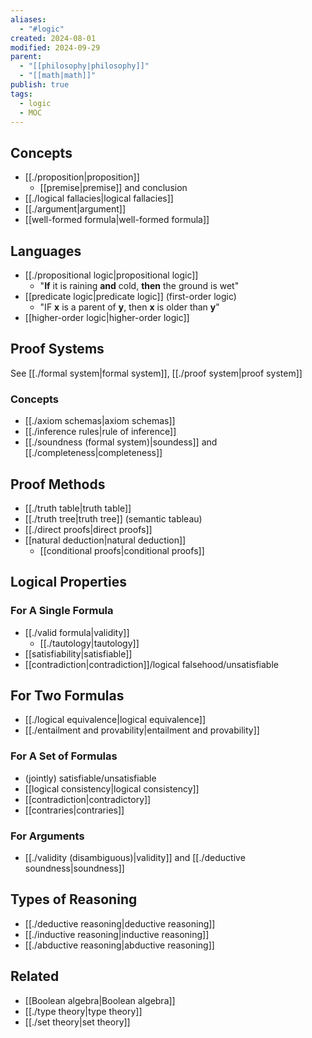 ```yaml
---
aliases:
  - "#logic"
created: 2024-08-01
modified: 2024-09-29
parent:
  - "[[philosophy|philosophy]]"
  - "[[math|math]]"
publish: true
tags:
  - logic
  - MOC
---
```

## Concepts
- [[./proposition|proposition]]
  - [[premise|premise]] and conclusion
- [[./logical fallacies|logical fallacies]]
- [[./argument|argument]]
- [[well-formed formula|well-formed formula]]

## Languages
- [[./propositional logic|propositional logic]]
  - "**If** it is raining **and** cold, **then** the ground is wet"
- [[predicate logic|predicate logic]] (first-order logic)
  - "IF **x** is a parent of **y**, then **x** is older than **y**"
- [[higher-order logic|higher-order logic]]

## Proof Systems
See [[./formal system|formal system]], [[./proof system|proof system]]

### Concepts
- [[./axiom schemas|axiom schemas]]
- [[./inference rules|rule of inference]]
- [[./soundness (formal system)|soundess]] and [[./completeness|completeness]]

## Proof Methods
- [[./truth table|truth table]]
- [[./truth tree|truth tree]] (semantic tableau)
- [[./direct proofs|direct proofs]]
- [[natural deduction|natural deduction]]
  - [[conditional proofs|conditional proofs]]

## Logical Properties
### For A Single Formula
- [[./valid formula|validity]]
  - [[./tautology|tautology]]
- [[satisfiability|satisfiable]]
- [[contradiction|contradiction]]/logical falsehood/unsatisfiable

## For Two Formulas
- [[./logical equivalence|logical equivalence]]
- [[./entailment and provability|entailment and provability]]
### For A Set of Formulas
- (jointly) satisfiable/unsatisfiable
- [[logical consistency|logical consistency]]
- [[contradiction|contradictory]]
- [[contraries|contraries]]

### For Arguments
- [[./validity (disambiguous)|validity]] and [[./deductive soundness|soundness]]

## Types of Reasoning
- [[./deductive reasoning|deductive reasoning]]
- [[./inductive reasoning|inductive reasoning]]
- [[./abductive reasoning|abductive reasoning]]

## Related
- [[Boolean algebra|Boolean algebra]]
- [[./type theory|type theory]]
- [[./set theory|set theory]]